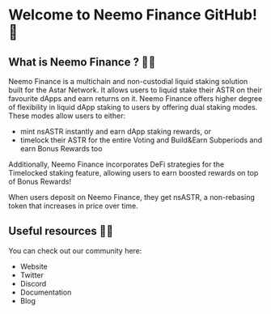 # Welcome to Neemo Finance GitHub!  👋

## What is Neemo Finance ?  🙋‍♀
Neemo Finance is a multichain and non-custodial liquid staking solution built for the Astar Network. It allows users to liquid stake their ASTR on their favourite dApps and earn returns on it. Neemo Finance offers higher degree of flexibility in liquid dApp staking to users by offering dual staking modes. These modes allow users to either: 

- mint nsASTR instantly and earn dApp staking rewards, or
- timelock their ASTR for the entire Voting and Build&Earn Subperiods and earn Bonus Rewards too

Additionally, Neemo Finance incorporates DeFi strategies for the Timelocked staking feature, allowing users to earn boosted rewards on top of Bonus Rewards! 

When users deposit on Neemo Finance, they get nsASTR, a non-rebasing token that increases in price over time.


## Useful resources 👩‍💻
You can check out our community here: 

- Website
- Twitter
- Discord
- Documentation
- Blog

<!--

**Here are some ideas to get you started:**

🙋‍♀️ A short introduction - what is your organization all about?
🌈 Contribution guidelines - how can the community get involved?
👩‍💻 Useful resources - where can the community find your docs? Is there anything else the community should know?
🍿 Fun facts - what does your team eat for breakfast?
🧙 Remember, you can do mighty things with the power of [Markdown](https://docs.github.com/github/writing-on-github/getting-started-with-writing-and-formatting-on-github/basic-writing-and-formatting-syntax)
-->
